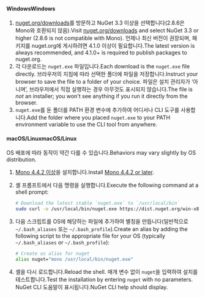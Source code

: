 #### <a name="windows"></a><span data-ttu-id="0780b-101">Windows</span><span class="sxs-lookup"><span data-stu-id="0780b-101">Windows</span></span>

1. <span data-ttu-id="0780b-102">[nuget.org/downloads](https://nuget.org/downloads)를 방문하고 NuGet 3.3 이상을 선택합니다(2.8.6은 Mono와 호환되지 않음).</span><span class="sxs-lookup"><span data-stu-id="0780b-102">Visit [nuget.org/downloads](https://nuget.org/downloads) and select NuGet 3.3 or higher (2.8.6 is not compatible with Mono).</span></span> <span data-ttu-id="0780b-103">언제나 최신 버전이 권장되며, 패키지를 nuget.org에 게시하려면 4.1.0 이상이 필요합니다.</span><span class="sxs-lookup"><span data-stu-id="0780b-103">The latest version is always recommended, and 4.1.0+ is required to publish packages to nuget.org.</span></span>
1. <span data-ttu-id="0780b-104">각 다운로드는 `nuget.exe` 파일입니다.</span><span class="sxs-lookup"><span data-stu-id="0780b-104">Each download is the `nuget.exe` file directly.</span></span> <span data-ttu-id="0780b-105">브라우저의 지침에 따라 선택한 폴더에 파일을 저장합니다.</span><span class="sxs-lookup"><span data-stu-id="0780b-105">Instruct your browser to save the file to a folder of your choice.</span></span> <span data-ttu-id="0780b-106">파일은 설치 관리자가 ‘아니며’, 브라우저에서 직접 실행하는 경우 아무것도 표시되지 않습니다.</span><span class="sxs-lookup"><span data-stu-id="0780b-106">The file is *not* an installer; you won't see anything if you run it directly from the browser.</span></span>
1. <span data-ttu-id="0780b-107">`nuget.exe`를 둔 폴더를 PATH 환경 변수에 추가하여 어디서나 CLI 도구를 사용합니다.</span><span class="sxs-lookup"><span data-stu-id="0780b-107">Add the folder where you placed `nuget.exe` to your PATH environment variable to use the CLI tool from anywhere.</span></span>

#### <a name="macoslinux"></a><span data-ttu-id="0780b-108">macOS/Linux</span><span class="sxs-lookup"><span data-stu-id="0780b-108">macOS/Linux</span></span>

<span data-ttu-id="0780b-109">OS 배포에 따라 동작이 약간 다를 수 있습니다.</span><span class="sxs-lookup"><span data-stu-id="0780b-109">Behaviors may vary slightly by OS distribution.</span></span>

1. <span data-ttu-id="0780b-110">[Mono 4.4.2 이상](http://www.mono-project.com/docs/getting-started/install/)을 설치합니다.</span><span class="sxs-lookup"><span data-stu-id="0780b-110">Install [Mono 4.4.2 or later](http://www.mono-project.com/docs/getting-started/install/).</span></span>

1. <span data-ttu-id="0780b-111">셸 프롬프트에서 다음 명령을 실행합니다.</span><span class="sxs-lookup"><span data-stu-id="0780b-111">Execute the following command at a shell prompt:</span></span>

    ```bash
    # Download the latest stable `nuget.exe` to `/usr/local/bin`
    sudo curl -o /usr/local/bin/nuget.exe https://dist.nuget.org/win-x86-commandline/latest/nuget.exe
    ```

1. <span data-ttu-id="0780b-112">다음 스크립트를 OS에 해당하는 파일에 추가하여 별칭을 만듭니다(일반적으로 `~/.bash_aliases` 또는 `~/.bash_profile`).</span><span class="sxs-lookup"><span data-stu-id="0780b-112">Create an alias by adding the following script to the appropriate file for your OS (typically `~/.bash_aliases` or `~/.bash_profile`):</span></span>

    ```bash
    # Create as alias for nuget
    alias nuget="mono /usr/local/bin/nuget.exe"
    ```

1. <span data-ttu-id="0780b-113">셸을 다시 로드합니다.</span><span class="sxs-lookup"><span data-stu-id="0780b-113">Reload the shell.</span></span>  <span data-ttu-id="0780b-114">매개 변수 없이 `nuget`을 입력하여 설치를 테스트합니다.</span><span class="sxs-lookup"><span data-stu-id="0780b-114">Test the installation by entering `nuget` with no parameters.</span></span> <span data-ttu-id="0780b-115">NuGet CLI 도움말이 표시됩니다.</span><span class="sxs-lookup"><span data-stu-id="0780b-115">NuGet CLI help should display.</span></span>
